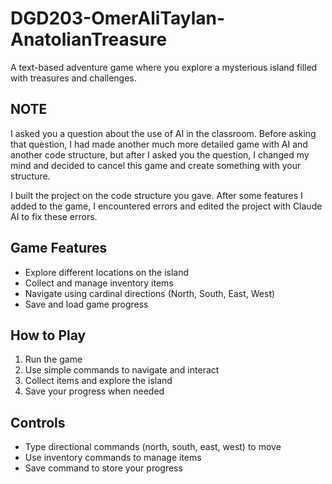 # DGD203-OmerAliTaylan-AnatolianTreasure

A text-based adventure game where you explore a mysterious island filled with treasures and challenges.

## NOTE
I asked you a question about the use of AI in the classroom. Before asking that question, I had made another much more detailed game with AI and another code structure, but after I asked you the question, I changed my mind and decided to cancel this game and create something with your structure.

I built the project on the code structure you gave. After some features I added to the game, I encountered errors and edited the project with Claude AI to fix these errors.

## Game Features
- Explore different locations on the island
- Collect and manage inventory items
- Navigate using cardinal directions (North, South, East, West)
- Save and load game progress

## How to Play
1. Run the game
2. Use simple commands to navigate and interact
3. Collect items and explore the island
4. Save your progress when needed

## Controls
- Type directional commands (north, south, east, west) to move
- Use inventory commands to manage items
- Save command to store your progress
